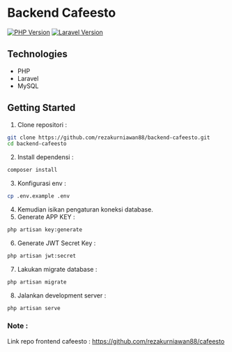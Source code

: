 # Backend Cafeesto

[![PHP Version](https://img.shields.io/badge/PHP-8.1-purple.svg)](https://www.php.net)
[![Laravel Version](https://img.shields.io/badge/Laravel-10-red.svg)](https://laravel.com)


## Technologies

- PHP
- Laravel
- MySQL

## Getting Started

1. Clone repositori :
```bash
git clone https://github.com/rezakurniawan88/backend-cafeesto.git
cd backend-cafeesto
```
2. Install dependensi :
```bash
composer install
```
3. Konfigurasi env :
```bash
cp .env.example .env
```
4. Kemudian isikan pengaturan koneksi database.
5. Generate APP KEY :
```bash
php artisan key:generate
```
6. Generate JWT Secret Key :
```bash
php artisan jwt:secret
```
7. Lakukan migrate database :
```bash
php artisan migrate
```
8. Jalankan development server : 
```bash
php artisan serve
```


### Note :
Link repo frontend cafeesto : https://github.com/rezakurniawan88/cafeesto